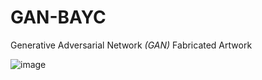 # GAN-BAYC
Generative Adversarial Network *(GAN)* Fabricated Artwork

![image](https://user-images.githubusercontent.com/78232682/173234686-8f48b45e-007a-4ef1-b182-19013ed3e58d.png)

